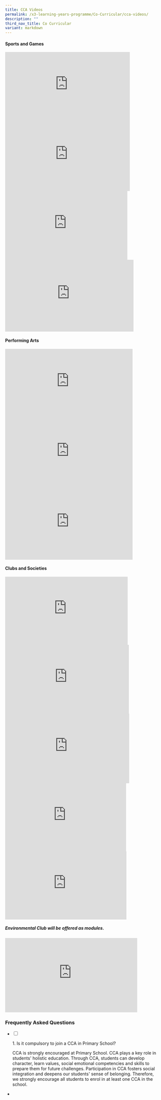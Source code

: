 ```yaml
---
title: CCA Videos
permalink: /x3-learning-years-programme/Co-Curricular/cca-videos/
description: ""
third_nav_title: Co Curricular
variant: markdown
---
```

#### Sports and Games

<iframe width="405" height="226" src="https://www.youtube.com/embed/8JYSkp3heY4" title="Football" frameborder="0" allow="accelerometer; autoplay; clipboard-write; encrypted-media; gyroscope; picture-in-picture" allowfullscreen=""></iframe>

<iframe width="405" height="225" src="https://www.youtube.com/embed/XRy7wwW2ZSg?list=PLX8UIVYT5b2-p7CgfkevIIqGNev_IDc8I" title="Volleyball" frameborder="0" allow="accelerometer; autoplay; clipboard-write; encrypted-media; gyroscope; picture-in-picture" allowfullscreen=""></iframe>

<iframe width="397" height="223" src="https://www.youtube.com/embed/xIUGsjx0VSY" title="BADMINTON" frameborder="0" allow="accelerometer; autoplay; clipboard-write; encrypted-media; gyroscope; picture-in-picture" allowfullscreen=""></iframe>

<iframe width="417" height="233" src="https://www.youtube.com/embed/tsPXjvQOPTg" title="Basketball" frameborder="0" allow="accelerometer; autoplay; clipboard-write; encrypted-media; gyroscope; picture-in-picture" allowfullscreen=""></iframe>

#### Performing Arts
<iframe allowfullscreen="" allow="accelerometer; autoplay; clipboard-write; encrypted-media; gyroscope; picture-in-picture; web-share" frameborder="0" title="YouTube video player" src="https://www.youtube.com/embed/b8nyWES5XtY?si=7zQ0iSC9Eg9X0sDJ" height="226" width="414"></iframe>



<iframe width="414" height="226" src="https://www.youtube.com/embed/xNJ-YTlX9M0" title="Diabolo" frameborder="0" allow="accelerometer; autoplay; clipboard-write; encrypted-media; gyroscope; picture-in-picture" allowfullscreen=""></iframe>

<iframe width="414" height="232" src="https://www.youtube.com/embed/5Fi7xjKcA3E" title="Brassband" frameborder="0" allow="accelerometer; autoplay; clipboard-write; encrypted-media; gyroscope; picture-in-picture" allowfullscreen=""></iframe>

#### Clubs and Societies

<iframe width="398" height="221" src="https://www.youtube.com/embed/sF0BZotdkeA" title="Cub Scouts" frameborder="0" allow="accelerometer; autoplay; clipboard-write; encrypted-media; gyroscope; picture-in-picture" allowfullscreen=""></iframe>

<iframe width="402" height="223" src="https://www.youtube.com/embed/LG1fpTEmta0" title="Chinese Calligraphy" frameborder="0" allow="accelerometer; autoplay; clipboard-write; encrypted-media; gyroscope; picture-in-picture" allowfullscreen=""></iframe>

<iframe width="403" height="226" src="https://www.youtube.com/embed/OyODa7yKiLQ" title="Artclub" frameborder="0" allow="accelerometer; autoplay; clipboard-write; encrypted-media; gyroscope; picture-in-picture" allowfullscreen=""></iframe>

<iframe width="393" height="221" src="https://www.youtube.com/embed/9KEjWcmGE84" title="Infocomm" frameborder="0" allow="accelerometer; autoplay; clipboard-write; encrypted-media; gyroscope; picture-in-picture" allowfullscreen=""></iframe>

<iframe width="394" height="221" src="https://www.youtube.com/embed/zzSfhKXAxGg" title="Pottery Club" frameborder="0" allow="accelerometer; autoplay; clipboard-write; encrypted-media; gyroscope; picture-in-picture" allowfullscreen=""></iframe>

##### Environmental Club will be offered as modules.

<iframe width="429" height="241" src="https://www.youtube.com/embed/BLiOTPGwIfQ" title="Environmental Club" frameborder="0" allow="accelerometer; autoplay; clipboard-write; encrypted-media; gyroscope; picture-in-picture" allowfullscreen=""></iframe>

### Frequently Asked Questions

<ul class="jekyllcodex_accordion">
<li>

<input type="checkbox" id="accordion1">

<label for="accordion1">1. Is it compulsory to join a CCA in Primary School?</label>

<div>

<p> CCA is strongly encouraged at Primary School. CCA plays a key role in students' holistic education. Through CCA, students can develop character, learn values, social emotional competencies and skills to prepare them for future challenges. Participation in CCA fosters social integration and deepens our students' sense of belonging. Therefore, we strongly encourage all students to enrol in at least one CCA in the school.


</p></div></li><li>
</li></ul>
